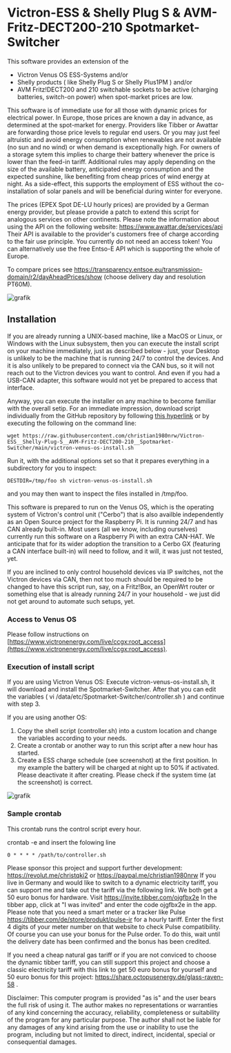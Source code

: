 # Victron-ESS & Shelly Plug S & AVM-Fritz-DECT200-210 Spotmarket-Switcher

This software provides an extension of the
- Victron Venus OS ESS-Systems and/or
- Shelly products ( like Shelly Plug S or Shelly Plus1PM ) and/or
- AVM Fritz!DECT200 and 210 switchable sockets 
to be active (charging batteries, switch-on power) when spot-market prices are low.

This software is of immediate use for all those with dynamic prices for electrical power.
In Europe, those prices are known a day in advance, as determined at the spot-market for energy.
Providers like Tibber or Awattar are forwarding those price levels to regular end users.
Or you may just feel altruistic and avoid energy consumption when renewables are not available (no sun and no wind) or when demand is exceptionally high.
For owners of a storage sytem this implies to charge their battery whenever the price is lower
than the feed-in tariff.
Additional rules may apply depending on the size of the available battery, anticipated energy consumption
and the expected sunshine, like benefiting from cheap prices of wind energy at night.
As a side-effect, this supports the employment of ESS without the co-installation of solar panels
and will be beneficial during winter for everyone.

The prices (EPEX Spot DE-LU hourly prices) are provided by a German energy provider, 
but please provide a patch to extend this script for analogous services on other continents.
Please note the information about using the API on the following website: https://www.awattar.de/services/api
Their API is available to the provider's customers free of charge according to the fair use principle.
You currently do not need an access token! You can alternatively use the free Entso-E API which is supporting the whole of Europe.

To compare prices see
https://transparency.entsoe.eu/transmission-domain/r2/dayAheadPrices/show (choose delivery day and resolution PT60M).

![grafik](https://user-images.githubusercontent.com/6513794/224442951-c0155a48-f32b-43f4-8014-d86d60c3b311.png)

## Installation

If you are already running a UNIX-based machine, like a MacOS or Linux, or Windows with the Linux subsystem, then you can execute the install script on your machine immediately, just as described below - just, your Desktop is unlikely to be the machine that is running 24/7 to control the devices. And it is also unlikely to be prepared to connect via the CAN bus, so it will not reach out to the Victron devices you want to control. And even if you had a USB-CAN adapter, this software would not yet be prepared to access that interface.

Anyway, you can execute the installer on any machine to become familiar with the overall setip. For an immediate impression,
download script individually from the GitHub repository by following [this hyperlink](https://raw.githubusercontent.com/christian1980nrw/Victron-ESS__Shelly-Plug-S__AVM-Fritz-DECT200-210__Spotmarket-Switcher/main/victron-venus-os-install.sh) or by executing the following on the command line:
```
wget https://raw.githubusercontent.com/christian1980nrw/Victron-ESS__Shelly-Plug-S__AVM-Fritz-DECT200-210__Spotmarket-Switcher/main/victron-venus-os-install.sh
```

Run it, with the additional options set so that it prepares everything in a subdirectory for you to inspect:
```
DESTDIR=/tmp/foo sh victron-venus-os-install.sh
```
and you may then want to inspect the files installed in /tmp/foo.

This software is prepared to run on the Venus OS, which is the operating system of Victron's control unit ("Cerbo") that is also availble independently as an Open Source project for the Raspberry Pi. It is running 24/7 and has CAN already built-in.
Most users (all we know, including ourselves) currently run this software on a Raspberry Pi with an extra CAN-HAT.
We anticipate that for its wider adoption the transition to a Cerbo GX (featuring a CAN interface built-in) will need to follow, and it will, it was just not tested, yet.

If you are inclined to only control household devices via IP switches, not the Victron devices via CAN, then not too much should be required to be changed to have this script run, say, on a Fritz!Box, an OpenWrt router or something else that is already running 24/7 in your household - we just did not get around to automate such setups, yet.

### Access to Venus OS

Please follow instructions on [https://www.victronenergy.com/live/ccgx:root_access](https://www.victronenergy.com/live/ccgx:root_access).

### Execution of install script

If you are using Victron Venus OS: Execute victron-venus-os-install.sh, it will download and install the Spotmarket-Switcher.
After that you can edit the variables ( vi /data/etc/Spotmarket-Switcher/controller.sh ) and continue with step 3.

If you are using another OS:
1. Copy the shell script (controller.sh) into a custom location and change the variables according to your needs.
2. Create a crontab or another way to run this script after a new hour has started.
3. Create a ESS charge schedule (see screenshot) at the first position.
   In my example the battery will be charged at night up to 50% if activated.
   Please deactivate it after creating. Please check if the system time (at the screenshot) is correct.
   
![grafik](https://user-images.githubusercontent.com/6513794/206877184-b8bf0752-b5d5-4c1b-af15-800b6499cfc7.png)

### Sample crontab
This crontab runs the control script every hour.

crontab -e and insert the folowing line
```
0 * * * * /path/to/controller.sh
```

Please sponsor this project and support further development: https://revolut.me/christqki2 or https://paypal.me/christian1980nrw
If you live in Germany and would like to switch to a dynamic electricity tariff, you can support me and take out the tariff via the following link.
We both get a 50 euro bonus for hardware. Visit https://invite.tibber.com/ojgfbx2e
In the tibber app, click at "I was invited" and enter the code ojgfbx2e in the app.
Please note that you need a smart meter or a tracker like Pulse https://tibber.com/de/store/produkt/pulse-ir for a hourly tariff.
Enter the first 4 digits of your meter number on that website to check Pulse compatibility. Of course you can use your bonus for the Pulse order. To do this, wait until the delivery date has been confirmed and the bonus has been credited.

If you need a cheap natural gas tariff or if you are not conviced to choose the dynamic tibber tariff, you can still support this project and choose a classic electricity tariff with this link to get 50 euro bonus for yourself and 50 euro bonus for this project: https://share.octopusenergy.de/glass-raven-58 .

Disclaimer:
This computer program is provided "as is" and the user bears the full risk of using it.
The author makes no representations or warranties of any kind concerning the accuracy,
reliability, completeness or suitability of the program for any particular purpose.
The author shall not be liable for any damages of any kind arising from the use or inability to use the program,
including but not limited to direct, indirect, incidental, special or consequential damages.
